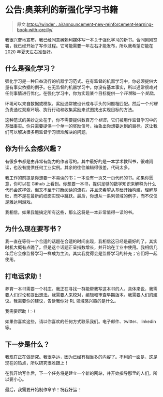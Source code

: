 # 公告:奥莱利的新强化学习书籍

> 原文:[https://winder . ai/announcement-new-reinforcement-learning-book-with-oreilly/](https://winder.ai/announcement-new-reinforcement-learning-book-with-oreilly/)

我很兴奋地宣布，我已经同意奥赖利媒体写一本关于强化学习的新书。合同刚刚签署，我已经开始了写作过程。它可能需要一年左右才能发布，所以我希望它能在 2020 年夏天左右准备好。

## 什么是强化学习？

强化学习是一种日益流行的机器学习范式。在有监督的机器学习中，你必须提供大量有事实依据的例子。在无监督的机器学习中，你没有基本事实，所以通常很难对任何事情进行优化。在强化学习中，你为实现某个目标提供一个*环境*和一个*奖励*。

环境可以来自数据或模拟。奖励通常被设计成与手头的问题相匹配。然后一个*代理*负责通过观察环境、执行行动和收集奖励来试图找出实现目标的方法。

这种范式的美妙之处在于，你不需要提供数百万个*标签*，它们被用作监督学习中的基础事实。你只需要提供一个单一的奖励信号，抽象出你想要达到的目标。这让我们可以解决很多用监督学习很难解决的问题。

## 你为什么会感兴趣？

有很多书都是由非常有能力的作者写的。其中最好的是一本学术教科书，很难阅读，也没有提供任何工业实例。其余的往往编辑得很差，代码太多。

我工作的前提是你想要一本易读的书；一本没有一页又一页代码的书。如果你愿意，你可以在 Github 上看到。你想要一本书，提供足够的数学知识来解释为什么代码会这样做，但又不至于打断阅读的流程。并且您希望从基础开始构建，理解基础，而不是在最新的纸面实现中跳跃。最后，你想从一系列领域的例子，而不仅仅是雅达利游戏。

我相信，如果我能搞定所有这些，那么这将是一本非常值得一读的书。

## 为什么现在要写书？

我一直在等待一个合适的话题在合适的时间出现，我相信这已经是最好的了。其实时机大概有点晚了。但是这个话题正呈指数增长，并开始在工业中使用。我相信几年后它会像监督学习一样成为主流。其实我觉得会是监督学习的补充；它们将一起使用。

## 打电话求助！

养育一本书需要一个村庄。我正在寻找一群能帮我写这本书的人。具体来说，我需要人们讨论和提出想法。我需要人来校对，编辑和审查早期版本。我需要人们的建议。我需要你的建议，告诉我你对 RL 领域感兴趣的是什么。

我需要帮助！:-)

如果你喜欢这些，请以你喜欢的任何方式联系我们。电子邮件、twitter、linkedin 等。

## 下一步是什么？

我现在正在做研究。我很幸运，因为已经有相当多的内容了。不利的一面是，这是现在的热点，所以研究很难跟上！

在我开始写作后，下一个任务将是建立一个新的网站，并开始指导那里的人们。所以要小心。

最后，我需要开始制作章节！祝我好运！